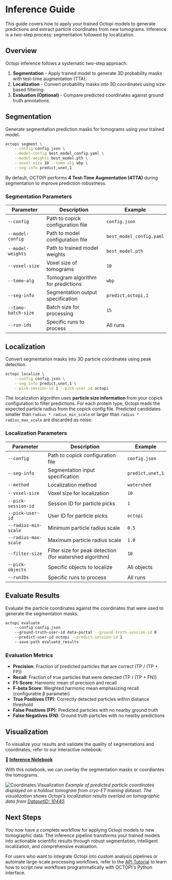 # Inference Guide

This guide covers how to apply your trained Octopi models to generate predictions and extract particle coordinates from new tomograms. Inference is a two-step process: segmentation followed by localization.

## Overview 

Octopi inference follows a systematic two-step approach:

1. **Segmentation** - Apply trained model to generate 3D probability masks with test-time augmentation (TTA).
2. **Localization** - Convert probability masks into 3D coordinates using size-based filtering.
3. **Evaluation (Optional)** - Compare predicted coordinates against ground truth annotations.

## Segmentation 

Generate segmentation prediction masks for tomograms using your trained model.

```bash
octopi segment \
    --config config.json \
    --model-config best_model_config.yaml \
    --model-weights best_model.pth \
    --voxel-size 10 --tomo-alg wbp \
    --seg-info predict,unet,1
```

By default, OCTOPI performs **4 Test-Time Augmentation (4TTA)** during segmentation to improve prediction robustness. 

### Segmentation Parameters

| Parameter | Description | Example |
|-----------|-------------|---------|
| `--config` | Path to copick configuration file | `config.json` |
| `--model-config` | Path to model configuration file | `best_model_config.yaml` |
| `--model-weights` | Path to trained model weights | `best_model.pth` |
| `--voxel-size` | Voxel size of tomograms | `10` | `10` |
| `--tomo-alg` | Tomogram algorithm for predictions | `wbp` | `wbp`, `denoised` |
| `--seg-info` | Segmentation output specification | `predict,octopi,1` |
| `--tomo-batch-size` | Batch size for processing | `15` |
| `--run-ids` | Specific runs to process | All runs | `run1,run2,run3` |

## Localization 

Convert segmentation masks into 3D particle coordinates using peak detection.

```bash
octopi localize \
    --config config.json \
    --seg-info predict,unet,1 \
    --pick-session-id 1 --pick-user-id octopi
```

The localization algorithm uses **particle size information** from your copick configuration to filter predictions. For each protein type, Octopi reads the expected particle radius from the copick config file. Predicted candidates smaller than `radius * radius_min_scale` or larger than `radius * radius_max_scale` are discarded as noise.

### Localization Parameters

| Parameter | Description | Example |
|-----------|-------------|---------|
| `--config` | Path to copick configuration file | `config.json` |
| `--seg-info` | Segmentation input specification | `predict,unet,1` |
| `--method` | Localization method | `watershed` |
| `--voxel-size` | Voxel size for localization | `10` |
| `--pick-session-id` | Session ID for particle picks | `1`|
| `--pick-user-id` | User ID for particle picks | `octopi` |
| `--radius-min-scale` | Minimum particle radius scale | `0.5` |
| `--radius-max-scale` | Maximum particle radius scale | `1.0` |
| `--filter-size` | Filter size for peak detection  (for watershed algorithm) | `10` |
| `--pick-objects` | Specific objects to localize | All objects | `apoferritin,ribosome` |
| `--runIDs` | Specific runs to process | All runs | `run1,run2,run3` |

## Evaluate Results

Evaluate the particle coordinates against the coordinates that were used to generate the segmentation masks. 

```bash
octopi evaluate 
    --config config.json
    --ground-truth-user-id data-portal --ground-truth-session-id 0
    --predict-user-id octopi --predict-session-id 1
    --save-path evaluate_results
```

### Evaluation Metrics

- **Precision**: Fraction of predicted particles that are correct (TP / (TP + FP))
- **Recall**: Fraction of true particles that were detected (TP / (TP + FN))  
- **F1-Score**: Harmonic mean of precision and recall
- **F-beta Score**: Weighted harmonic mean emphasizing recall (configurable β parameter)
- **True Positives (TP)**: Correctly detected particles within distance threshold
- **False Positives (FP)**: Predicted particles with no nearby ground truth
- **False Negatives (FN)**: Ground truth particles with no nearby predictions

## Visualization

To visualize your results and validate the quality of segmentations and coordinates, refer to our interactive notebook:

**📓 [Inference Notebook](https://github.com/chanzuckerberg/octopi/blob/main/notebooks/inference.ipynb)**

With this notebook, we can overlay the segmentation masks or coordiantes the tomograms. 

![Coordinates Visualization](../assets/coordinates.png)
*Example of predicted particle coordinates displayed on a holdout tomogram from cryo-ET training dataset. The visualization shows Octopi's localization results overlaid on tomographic data from [DatasetID: 10440](https://cryoetdataportal.czscience.com/datasets/10440).*

## Next Steps

You now have a complete workflow for applying Octopi models to new tomographic data. The inference pipeline transforms your trained models into actionable scientific results through robust segmentation, intelligent localization, and comprehensive evaluation.

For users who want to integrate Octopi into custom analysis pipelines or automate large-scale processing workflows, refer to the [API Tutorial](api-tutorial.md) to learn how to script new workflows programmatically with OCTOPI's Python interface.